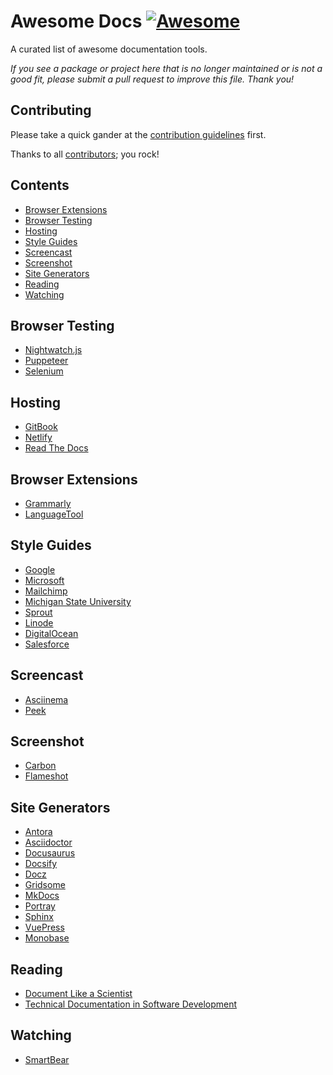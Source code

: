 # Awesome Docs [![Awesome](https://awesome.re/badge-flat2.svg)](https://awesome.re)

A curated list of awesome documentation tools.

*If you see a package or project here that is no longer maintained or is not a good fit, please submit a pull request to improve this file.
Thank you!*

## Contributing

Please take a quick gander at the [contribution guidelines](https://github.com/testthedocs/awesome-docs/blob/master/CONTRIBUTING.md) first.

Thanks to all [contributors](https://github.com/testthedocs/awesome-docs/graphs/contributors); you rock!

## Contents

- [Browser Extensions](#browser-extensions)
- [Browser Testing](#browser-testing)
- [Hosting](#hosting)
- [Style Guides](#style-guides)
- [Screencast](#screencast)
- [Screenshot](#screenshot)
- [Site Generators](#site-generators)
- [Reading](#reading)
- [Watching](#watching)

## Browser Testing

- [Nightwatch.js](https://nightwatchjs.org/)
- [Puppeteer](https://github.com/GoogleChrome/puppeteer)
- [Selenium](https://www.seleniumhq.org/)

## Hosting

- [GitBook](https://www.gitbook.com/)
- [Netlify](https://www.netlify.com/)
- [Read The Docs](https://readthedocs.org/)

## Browser Extensions

- [Grammarly](https://www.grammarly.com/)
- [LanguageTool](https://languagetool.org/)

## Style Guides

- [Google](https://developers.google.com/style/)
- [Microsoft](https://docs.microsoft.com/en-us/style-guide/welcome/)
- [Mailchimp](https://styleguide.mailchimp.com/)
- [Michigan State University](https://msu.edu/course/be/485/bewritingguideV2.0.pdf)
- [Sprout](https://sproutsocial.com/seeds/writing/)
- [Linode](https://www.linode.com/docs/linode-writers-formatting-guide/)
- [DigitalOcean](https://www.digitalocean.com/community/tutorials/digitalocean-s-technical-writing-guidelines)
- [Salesforce](https://developer.salesforce.com/docs/atlas.en-us.salesforce_pubs_style_guide.meta/salesforce_pubs_style_guide/overview.htm)

## Screencast

- [Asciinema](https://asciinema.org/)
- [Peek](https://github.com/phw/peek)

## Screenshot

- [Carbon](https://carbon.now.sh)
- [Flameshot](https://github.com/lupoDharkael/flameshot)

## Site Generators

- [Antora](https://antora.org/)
- [Asciidoctor](https://asciidoctor.org/)
- [Docusaurus](https://docusaurus.io/)
- [Docsify](https://docsify.js.org/)
- [Docz](https://www.docz.site/)
- [Gridsome](https://gridsome.org)
- [MkDocs](https://www.mkdocs.org/)
- [Portray](https://github.com/timothycrosley/portray)
- [Sphinx](https://www.sphinx-doc.org/en/master/)
- [VuePress](https://vuepress.vuejs.org/)
- [Monobase](https://github.com/framer/monobase)

## Reading

- [Document Like a Scientist](https://noti.st/karissapeth/g3vUiw/document-like-a-scientist)
- [Technical Documentation in Software Development](https://www.altexsoft.com/blog/business/technical-documentation-in-software-development-types-best-practices-and-tools/)

## Watching

- [SmartBear](https://www.youtube.com/channel/UC3iDZqrLWQZ4dh8zn2rU9hA)
